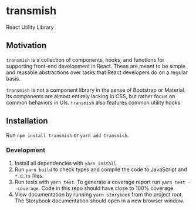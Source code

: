 # transmish

React Utility Library

## Motivation

`transmish` is a collection of components, hooks, and
functions for supporting front-end development in React.
These are meant to be simple and reusable abstractions
over tasks that React developers do on a regular basis.

`transmish` is not a component library in the sense of
Bootstrap or Material. Its components are almost entirely
lacking in CSS, but rather focus on common behaviors
in UIs. `transmish` also features common utility hooks 

## Installation

Run `npm install transmish` or `yarn add transmish`.

### Development

1. Install all dependencies with `yarn install`.
2. Run `yarn build` to check types and compile the
	code to JavaScript and `*.d.ts` files.
3. Run tests with `yarn test`. To generate a coverage report
	run `yarn test --coverage`. Code in this repo should have close to 100% coverage.
4. View documentation by running `yarn storybook` from the project root.
	The Storybook documentation should open in a new browser window.
